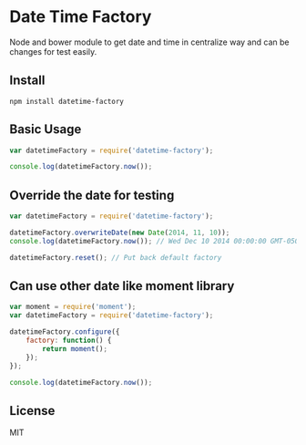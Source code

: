 # Date Time Factory

Node and bower module to get date and time in centralize way and can be changes for test easily.

## Install

```
npm install datetime-factory
```

## Basic Usage

```js
var datetimeFactory = require('datetime-factory');

console.log(datetimeFactory.now());
```

## Override the date for testing

```js
var datetimeFactory = require('datetime-factory');

datetimeFactory.overwriteDate(new Date(2014, 11, 10));
console.log(datetimeFactory.now()); // Wed Dec 10 2014 00:00:00 GMT-0500 (Eastern Standard Time)

datetimeFactory.reset(); // Put back default factory

```

## Can use other date like moment library

```js
var moment = require('moment');
var datetimeFactory = require('datetime-factory');

datetimeFactory.configure({
    factory: function() {
        return moment();
    });
});

console.log(datetimeFactory.now());

```

## License

MIT
